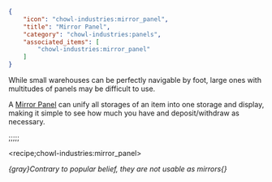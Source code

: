 ```json
{
    "icon": "chowl-industries:mirror_panel",
    "title": "Mirror Panel",
    "category": "chowl-industries:panels",
    "associated_items": [
        "chowl-industries:mirror_panel"
    ]
}
```

While small warehouses can be perfectly navigable by foot, large ones with multitudes of panels may be difficult to use.


A [Mirror Panel](^chowl-industries:panels/mirror_panel) can unify all storages of an item into one storage and display,
making it simple to see how much you have and deposit/withdraw as necessary.

;;;;;

<recipe;chowl-industries:mirror_panel>


*{gray}Contrary to popular belief, they are not usable as mirrors{}*